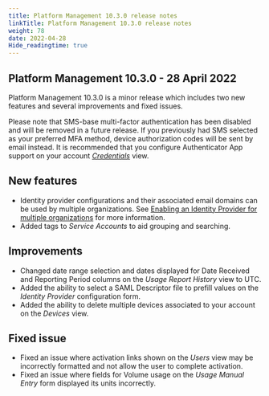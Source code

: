 ```yaml
---
title: Platform Management 10.3.0 release notes
linkTitle: Platform Management 10.3.0 release notes
weight: 78
date: 2022-04-28
Hide_readingtime: true
---
```


## Platform Management 10.3.0 - 28 April 2022

Platform Management 10.3.0 is a minor release which includes two new features and several improvements and fixed issues.

Please note that SMS-base multi-factor authentication has been disabled and will be removed in a future release. If you previously had SMS selected as your preferred MFA method, device authorization codes will be sent by email instead. It is recommended that you configure Authenticator App support on your account [_Credentials_](https://platform.axway.com/user/credentials) view.

## New features

* Identity provider configurations and their associated email domains can be used by multiple organizations. See [Enabling an Identity Provider for multiple organizations](/docs/management_guide/configuring_and_managing_identity_providers/enabling_identity_provider_multiple_orgs) for more information.
* Added tags to _Service Accounts_ to aid grouping and searching.

## Improvements

* Changed date range selection and dates displayed for Date Received and Reporting Period columns on the _Usage Report History_ view to UTC.
* Added the ability to select a SAML Descriptor file to prefill values on the _Identity Provider_ configuration form.
* Added the ability to delete multiple devices associated to your account on the _Devices_ view.

## Fixed issue

* Fixed an issue where activation links shown on the _Users_ view may be incorrectly formatted and not allow the user to complete activation.
* Fixed an issue where fields for Volume usage on the _Usage Manual Entry_ form displayed its units incorrectly.
